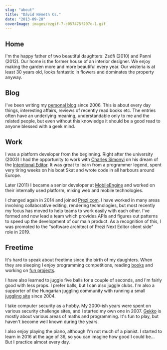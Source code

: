 ```yaml
---
slug: "about"
title: "Dávid Németh Cs."
date: "2013-09-28"
coverImage: images/ezgif-7-c057475f207c-1.gif
---
```


## Home

I'm the happy father of two beautiful daughters: Zsófi (2010) and Panni (2012). Our home is the former house of an interior designer. We enjoy making the garden more and more beautiful every year. Our wisteria is at least 30 years old, looks fantastic in flowers and dominates the property anyway.

## Blog

I've been writing my [personal blog](https://csokavar.hu) since 2006. This is about every day things, interesting affairs, reviews of recently read books etc. The entries often have an underlying meaning, understandable only to me and the related people, but even without this knowledge it should be a good read to anyone blessed with a geek mind.

## Work

I was a platform developer from the beginning. Right after the university (2003) I had the opportunity to work with [Charles Simonyi](http://en.wikipedia.org/wiki/Charles_Simonyi) on his dream of the [Intentional Editor](http://intentsoft.com). It was great to learn from a programmer legend, spent very tiring weeks on his boat Skat and wrote code in all harbours around Europe.

Later (2011) I became a senior developer at [MobileEngine](http://mobilengine.com) and worked on their internally used platform, mixing web and mobile technologies.

I changed again in 2014 and joined [Prezi.com](http://prezi.com/about/). I have worked in many areas involving collaborative editing, rendering technologies, but most recently my focus has moved to help teams to work easily with each other. I've formed and now lead a team which provides APIs and figures out patterns to speed up the development of our main product. As a recognition of this, I was promoted to the "software architect of Prezi Next Editor client side" role in 2019.

## Freetime

It's hard to speak about freetime since the birth of my daughters. When they are sleeping I enjoy programming competitions, reading [books](https://csokavar.hu/konyvespolc/) and working on [fun projects](https://csokavar.hu/projects).

I have also learned to juggle five balls for a couple of seconds, and I'm fairly good with less props. I prefer balls, but I can also juggle clubs. I'm also a supporter of the Hungarian juggling community with running a small [juggling site](http://zsonglor.csokavar.hu) since 2004.

I take computer security as a hobby. My 2000-ish years were spent on various security challenge sites, and I started my own one in 2007. [Gekko](http://gekko.csokavar.hu) is mostly about various areas of maths and programming. It's fun to play, but haven't become well known during the years.

I also enjoy playing the piano, although I'm not much of a pianist. I started to learn in 2016 at the age of 36, so you can imagine how good I could be... But I practice almost every day.
